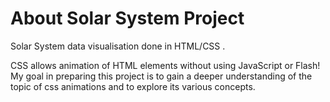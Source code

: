 # About Solar System Project

Solar System data visualisation done in HTML/CSS .

CSS allows animation of HTML elements without using JavaScript or Flash!
My goal in preparing this project is to gain a deeper understanding of the topic of css animations and to explore its various concepts.
